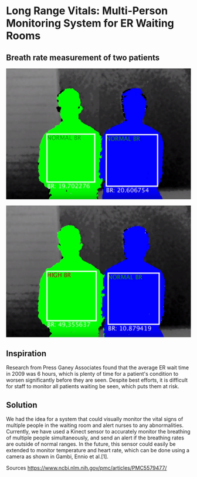 # Long Range Vitals: Multi-Person Monitoring System for ER Waiting Rooms

## Breath rate measurement of two patients

![alt text](Long_Range_Vitals_1.png?raw=true "Long_Range_Vitals_1")

![alt text](Long_Range_Vitals_3.png?raw=true "Long_Range_Vitals_2")


## Inspiration
Research from Press Ganey Associates found that the average ER wait time in 2009 was 6 hours, which is plenty of time for a patient's condition to worsen significantly before they are seen. Despite best efforts, it is difficult for staff to monitor all patients waiting be seen, which puts them at risk.

## Solution
We had the idea for a system that could visually monitor the vital signs of multiple people in the waiting room and alert nurses to any abnormalities. Currently, we have used a Kinect sensor to accurately monitor the breathing of multiple people simultaneously, and send an alert if the breathing rates are outside of normal ranges. In the future, this sensor could easily be extended to monitor temperature and heart rate, which can be done using a camera as shown in Gambi, Ennio et al.[1].

Sources
https://www.ncbi.nlm.nih.gov/pmc/articles/PMC5579477/
